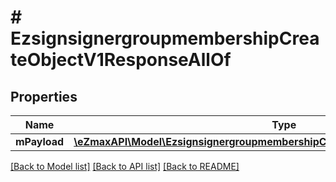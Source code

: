 # # EzsignsignergroupmembershipCreateObjectV1ResponseAllOf

## Properties

Name | Type | Description | Notes
------------ | ------------- | ------------- | -------------
**mPayload** | [**\eZmaxAPI\Model\EzsignsignergroupmembershipCreateObjectV1ResponseMPayload**](EzsignsignergroupmembershipCreateObjectV1ResponseMPayload.md) |  |

[[Back to Model list]](../../README.md#models) [[Back to API list]](../../README.md#endpoints) [[Back to README]](../../README.md)
